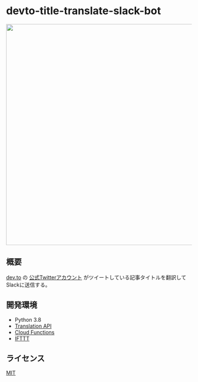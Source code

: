 # devto-title-translate-slack-bot

<img width="600" src="https://user-images.githubusercontent.com/46714670/105673862-001b8200-5f2a-11eb-8e40-eb753185e780.png">

## 概要

[dev.to](https://dev.to/)
の
[公式Twitterアカウント](https://twitter.com/thepracticaldev)
がツイートしている記事タイトルを翻訳してSlackに送信する。

## 開発環境

* Python 3.8
* [Translation API](https://cloud.google.com/translate?hl=ja)
* [Cloud Functions](https://cloud.google.com/functions?hl=ja)
* [IFTTT](https://ifttt.com)

## ライセンス

[MIT](https://github.com/NekoSarada1101/devto-title-translate-slack-bot/blob/main/LICENSE)
